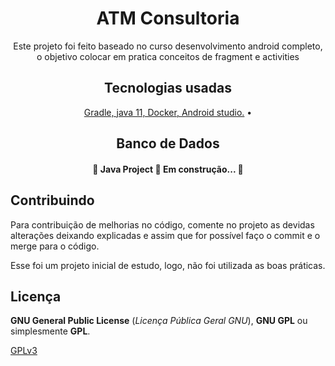 <h1 align="center">ATM Consultoria</h1>
<p align="center">Este projeto foi feito baseado no curso desenvolvimento android completo, o objetivo colocar em pratica conceitos de fragment e activities</p>
<h2 align="center">Tecnologias usadas</h2>
<p align="center">
 <a href="#tecnologias">
 Gradle, java 11, Docker, Android studio.</a> • 
</p>

<h2 align="center">Banco de Dados</h2>
<p align="center">
 <a href="#tecnologias">
 </a> 
</p>

<h4 align="center"> 
	🚧  Java Project 🚀 Em construção...  🚧
</h4>

## Contribuindo
 
Para contribuição de melhorias no código, comente no projeto as devidas alterações deixando explicadas e assim que for possível faço o commit e o merge para o código.
 
Esse foi um projeto inicial de estudo, logo, não foi utilizada as boas práticas.
 
## Licença
 
**GNU General Public License** (_Licença Pública Geral GNU_), **GNU GPL** ou simplesmente **GPL**.
 
[GPLv3](https://www.gnu.org/licenses/gpl-3.0.html) 
